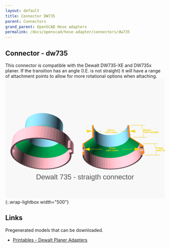 ```yaml
---
layout: default
title: Connector DW735
parent: Connectors
grand_parent: OpenSCAD Hose adapters
permalink: /docs/openscad/hose-adapter/connectors/dw735
---
```

## Connector - dw735
This connector is compatible with the Dewalt DW735-XE and DW735x planer. If the transition has an angle (I.E. is not straight) it will have a range of attachment points to allow for more rotational options when attaching.<br>
![dw735](/assets/openscad/hose-adapters/vacuum_hose_adapter-dw735_demo_text.gif){:.wrap-lightbox width="500"}<br>

## Links
Pregenerated models that can be downloaded.
 - [Printables - Dewalt Planer Adapters](https://www.printables.com/model/560419-vacuum-adapters-for-dw735-dewalt-planer-all-common)